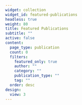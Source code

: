 ```yaml
---
widget: collection
widget_id: featured-publications
headless: true
weight: 80
title: Featured Publications
subtitle: ""
active: false
content:
  page_type: publication
  count: 0
  filters:
    featured_only: true
    author: ""
    category: ""
    publication_type: ""
    tag: ""
  order: desc
design:
  view: 3
---
```

